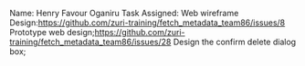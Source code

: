 Name: Henry Favour Oganiru
Task Assigned:
  Web wireframe Design:https://github.com/zuri-training/fetch_metadata_team86/issues/8
  Prototype web design;https://github.com/zuri-training/fetch_metadata_team86/issues/28
  Design the confirm delete dialog box;
